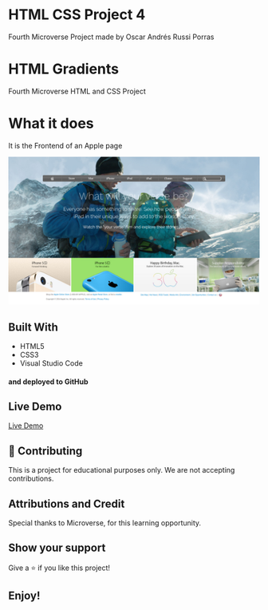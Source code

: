 # HTML CSS Project 4

Fourth Microverse Project made by Oscar Andrés Russi Porras

# HTML Gradients

Fourth Microverse HTML and CSS Project

# What it does

It is the Frontend of an Apple page

![screenshot](./images/screenshot-page.png)

## Built With

- HTML5
- CSS3
- Visual Studio Code

#### and deployed to GitHub

## Live Demo

[Live Demo](https://andresporres.000webhostapp.com/apple-page-clone/index.html)

## 🤝 Contributing

This is a project for educational purposes only. We are not accepting contributions.

## Attributions and Credit

Special thanks to Microverse, for this learning opportunity. 

## Show your support

Give a ⭐️ if you like this project!

## Enjoy!
